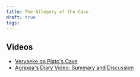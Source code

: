 ```yaml
---
title: The Allegory of the Cave
draft: true
tags:
---
```




## Videos
- [Vervaeke on Plato's Cave](https://www.youtube.com/watch?v=neDutbcedUY&t=196s)
- [Agrippa's Diary Video: Summary and Discussion](https://www.youtube.com/watch?v=4nHj3gL_JN0)

